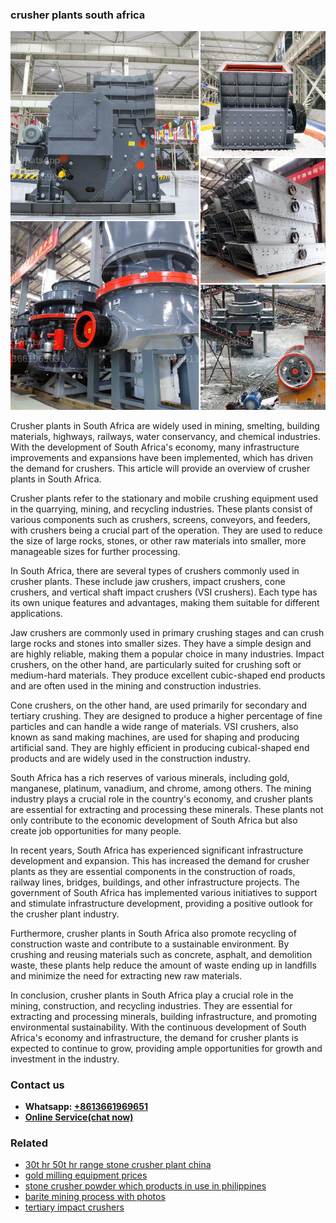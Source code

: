 <h3>crusher plants south africa</h3><img src='1708332739.jpg' alt=''><p>Crusher plants in South Africa are widely used in mining, smelting, building materials, highways, railways, water conservancy, and chemical industries. With the development of South Africa's economy, many infrastructure improvements and expansions have been implemented, which has driven the demand for crushers. This article will provide an overview of crusher plants in South Africa.</p><p>Crusher plants refer to the stationary and mobile crushing equipment used in the quarrying, mining, and recycling industries. These plants consist of various components such as crushers, screens, conveyors, and feeders, with crushers being a crucial part of the operation. They are used to reduce the size of large rocks, stones, or other raw materials into smaller, more manageable sizes for further processing.</p><p>In South Africa, there are several types of crushers commonly used in crusher plants. These include jaw crushers, impact crushers, cone crushers, and vertical shaft impact crushers (VSI crushers). Each type has its own unique features and advantages, making them suitable for different applications.</p><p>Jaw crushers are commonly used in primary crushing stages and can crush large rocks and stones into smaller sizes. They have a simple design and are highly reliable, making them a popular choice in many industries. Impact crushers, on the other hand, are particularly suited for crushing soft or medium-hard materials. They produce excellent cubic-shaped end products and are often used in the mining and construction industries.</p><p>Cone crushers, on the other hand, are used primarily for secondary and tertiary crushing. They are designed to produce a higher percentage of fine particles and can handle a wide range of materials. VSI crushers, also known as sand making machines, are used for shaping and producing artificial sand. They are highly efficient in producing cubical-shaped end products and are widely used in the construction industry.</p><p>South Africa has a rich reserves of various minerals, including gold, manganese, platinum, vanadium, and chrome, among others. The mining industry plays a crucial role in the country's economy, and crusher plants are essential for extracting and processing these minerals. These plants not only contribute to the economic development of South Africa but also create job opportunities for many people.</p><p>In recent years, South Africa has experienced significant infrastructure development and expansion. This has increased the demand for crusher plants as they are essential components in the construction of roads, railway lines, bridges, buildings, and other infrastructure projects. The government of South Africa has implemented various initiatives to support and stimulate infrastructure development, providing a positive outlook for the crusher plant industry.</p><p>Furthermore, crusher plants in South Africa also promote recycling of construction waste and contribute to a sustainable environment. By crushing and reusing materials such as concrete, asphalt, and demolition waste, these plants help reduce the amount of waste ending up in landfills and minimize the need for extracting new raw materials.</p><p>In conclusion, crusher plants in South Africa play a crucial role in the mining, construction, and recycling industries. They are essential for extracting and processing minerals, building infrastructure, and promoting environmental sustainability. With the continuous development of South Africa's economy and infrastructure, the demand for crusher plants is expected to continue to grow, providing ample opportunities for growth and investment in the industry.</p><h3>Contact us</h3><ul><li><strong>Whatsapp:&nbsp;<a href="https://wa.me/8613661969651">+8613661969651</a></strong></li><li><a href="https://swt.shibang-china.com/?git&amp;zhl&amp;crusher plants south africa"><strong>Online Service(chat now)</strong></a></li></ul><h3>Related</h3><ul><li><a href='30t hr 50t hr range stone crusher plant china.md'>30t hr 50t hr range stone crusher plant china</a></li><li><a href='gold milling equipment prices.md'>gold milling equipment prices</a></li><li><a href='stone crusher powder which products in use in philippines.md'>stone crusher powder which products in use in philippines</a></li><li><a href='barite mining process with photos.md'>barite mining process with photos</a></li><li><a href='tertiary impact crushers.md'>tertiary impact crushers</a></li></ul>